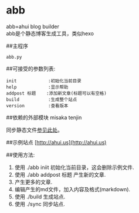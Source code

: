 abb
===

abb=ahui blog builder  
abb是个静态博客生成工具，类似hexo

##主程序

    abb.py

##可接受的参数列表:

    init            :初始化当前目录
    help            :显示帮助
    addpost 标题    :添加新文章(标题可以有空格)
    build           :生成整个站点
    version         :查看版本

##依赖的外部模块
    misaka
    tenjin

同步静态文件[参见此处](http://ahui.us/post/yong_git_tong_bu_jing_tai_wang_zhan.html)。

##示例站点
[http://ahui.us](http://ahui.us)

##使用方法:

1. 使用 ./abb iniit 初始化当前目录，这会删除示例文件.
2. 使用 ./abb addpost 标题 产生新的文章.
3. 产生更多的文章.
4. 编辑产生的md文件，加入内容及格式(markdown).
5. 使用 ./build 生成站点.
6. 使用 ./sync 同步站点.